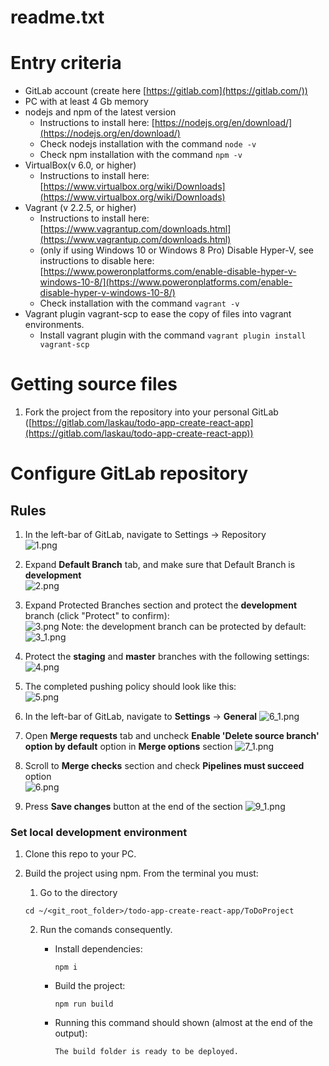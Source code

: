 # readme.txt

# Entry criteria

- GitLab account (create here [https://gitlab.com](https://gitlab.com/))
- PC with at least 4 Gb memory
- nodejs and npm of the latest version
    - Instructions to install here: [https://nodejs.org/en/download/](https://nodejs.org/en/download/)
    - Check nodejs installation with the command `node -v`
    - Check npm installation with the command `npm -v`
- VirtualBox(v 6.0, or higher)
    - Instructions to install here: [https://www.virtualbox.org/wiki/Downloads](https://www.virtualbox.org/wiki/Downloads)
- Vagrant (v 2.2.5, or higher)
    - Instructions to install here: [https://www.vagrantup.com/downloads.html](https://www.vagrantup.com/downloads.html)
    - (only if using Windows 10 or Windows 8 Pro) Disable Hyper-V, see instructions to disable here: [https://www.poweronplatforms.com/enable-disable-hyper-v-windows-10-8/](https://www.poweronplatforms.com/enable-disable-hyper-v-windows-10-8/)
    - Check installation with the command `vagrant -v`
- Vagrant plugin vagrant-scp to ease the copy of files into vagrant environments.
    - Install vagrant plugin with the command `vagrant plugin install vagrant-scp`


# Getting source files

1. Fork the project from the repository into your personal GitLab ([https://gitlab.com/laskau/todo-app-create-react-app](https://gitlab.com/laskau/todo-app-create-react-app))

# Configure GitLab repository

## Rules

1. In the left-bar of GitLab, navigate to Settings → Repository <br/>
![1.png](https://www.notion.so/image/https%3A%2F%2Fs3-us-west-2.amazonaws.com%2Fsecure.notion-static.com%2Fd3e91611-b117-453a-bf83-4237c33e1e01%2FUntitled.png)

2. Expand **Default Branch** tab, and make sure that Default Branch is **development** <br/>
![2.png](https://www.notion.so/image/https%3A%2F%2Fs3-us-west-2.amazonaws.com%2Fsecure.notion-static.com%2F8172f830-f722-4d34-a38a-1a92c7922b3f%2FUntitled.png)

3. Expand Protected Branches section and protect the **development** branch (click "Protect" to confirm): <br/>
![3.png](https://www.notion.so/image/https%3A%2F%2Fs3-us-west-2.amazonaws.com%2Fsecure.notion-static.com%2F314077d2-846a-4a11-9c7c-d7c9a8da8fc6%2FUntitled.png?table=block&id=01fd1de1-b8cc-4cf9-9e83-f89dfe95ee51&width=1700&cache=v2)
Note: the development branch can be protected by default:
![3_1.png](https://www.notion.so/image/https%3A%2F%2Fs3-us-west-2.amazonaws.com%2Fsecure.notion-static.com%2F1817c78b-a5b5-49c0-bfea-6356b22cf6b0%2FUntitled.png?table=block&id=382d1de3-50bc-4f47-bf04-9a7773b94431&width=3020&cache=v2)

4. Protect the **staging** and **master** branches with the following settings: <br/>
![4.png](https://www.notion.so/image/https%3A%2F%2Fs3-us-west-2.amazonaws.com%2Fsecure.notion-static.com%2F82326c53-9993-4c76-a057-ef986897a25c%2FUntitled.png)

5. The completed pushing policy should look like this: <br/>
![5.png](https://www.notion.so/image/https%3A%2F%2Fs3-us-west-2.amazonaws.com%2Fsecure.notion-static.com%2Fccdccaf0-8422-4948-a92b-3a0181249a0c%2FUntitled.png?table=block&id=75c2d1c7-a833-4238-a36c-8967d39520de&width=1700&cache=v2)

6. In the left-bar of GitLab, navigate to **Settings** → **General**
![6_1.png](https://www.notion.so/image/https%3A%2F%2Fs3-us-west-2.amazonaws.com%2Fsecure.notion-static.com%2Fcbb09868-0cdc-4830-bd73-860e96e88d46%2FUntitled.png?table=block&id=72a70f7b-ecec-454b-a1a8-c7c8f974b7b5&width=480&cache=v2)

7. Open **Merge requests** tab and uncheck **Enable 'Delete source branch' option by default** option in **Merge options** section
![7_1.png](https://www.notion.so/image/https%3A%2F%2Fs3-us-west-2.amazonaws.com%2Fsecure.notion-static.com%2Ff66dc687-6247-4135-add3-e665dda84026%2FUntitled.png?table=block&id=82ce7843-c284-4d49-a0ce-088d06e62eb8&width=1250&cache=v2)

8. Scroll to **Merge checks** section and check **Pipelines must succeed** option <br/>
![6.png](https://www.notion.so/image/https%3A%2F%2Fs3-us-west-2.amazonaws.com%2Fsecure.notion-static.com%2Fd60b6986-ac6a-4f53-8d9f-741e0a879b1b%2FUntitled.png?table=block&id=8908a7d4-e668-4f6c-882a-c53d41143305&width=1210&cache=v2)

9. Press **Save changes** button at the end of the section
![9_1.png](https://www.notion.so/image/https%3A%2F%2Fs3-us-west-2.amazonaws.com%2Fsecure.notion-static.com%2Fdc2f2723-145f-47b8-84a5-09b004bdbaef%2FUntitled.png?table=block&id=a67cd52e-3acd-4c0f-956c-0461def96726&width=2690&cache=v2)


### Set local development environment

1. Clone this repo to your PC.
2. Build the project using npm. From the terminal you must:
    1. Go to the directory

    ```
    cd ~/<git_root_folder>/todo-app-create-react-app/ToDoProject
    ```

    2. Run the comands consequently.
        - Install dependencies:

            ```
            npm i
            ```

        - Build the project:

            ```
            npm run build
            ```

        - Running this command should shown (almost at the end of the output):

            ```
            The build folder is ready to be deployed.
            ```